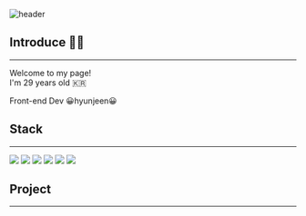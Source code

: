 ![header](https://capsule-render.vercel.app/api?type=Soft&color=FFC448&height=200&section=header&text=Hyunjeen%20GitHub&fontSize=90)
## Introduce 👋🏻
<hr>
Welcome to my page!<br/>
I'm 29 years old 🇰🇷

Front-end Dev 😀hyunjeen😀

## Stack 
<hr>
<img
  src="https://img.shields.io/badge/HTML5-E34F26?style=flat-square&logo=HTML5&logoColor=white"
/>
<img
  src="https://img.shields.io/badge/CSS-1572B6?style=flat-square&logo=CSS3&logoColor=white"
/>
<img
  src="https://img.shields.io/badge/JavaScript-F7DF1E?style=flat-square&logo=JavaScript&logoColor=9B9B9B"
/>
<img
  src="https://img.shields.io/badge/React-61DAFB?style=flat-square&logo=React&logoColor=white"
/>
<img
  src="https://img.shields.io/badge/Nextjs-000000?style=flat-square&logo=Next.js&logoColor=white"
/>
<img
  src="https://img.shields.io/badge/Nodejs-339933?style=flat-square&logo=Node.js&logoColor=white"
/>

## Project
<hr>
